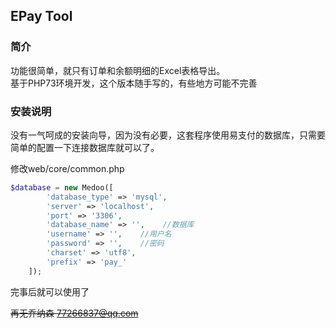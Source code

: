 ## EPay Tool
### 简介
功能很简单，就只有订单和余额明细的Excel表格导出。  
基于PHP73环境开发，这个版本随手写的，有些地方可能不完善
### 安装说明
没有一气呵成的安装向导，因为没有必要，这套程序使用易支付的数据库，只需要简单的配置一下连接数据库就可以了。  

修改web/core/common.php

```php
$database = new Medoo([
        'database_type' => 'mysql',
        'server' => 'localhost',
        'port' => '3306',
        'database_name' => '',    //数据库
        'username' => '',    //用户名
        'password' => '',    //密码
        'charset' => 'utf8',
        'prefix' => 'pay_'
    ]);
```

完事后就可以使用了

~~再无乔纳森 <77266837@qq.com>~~
